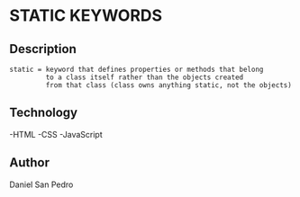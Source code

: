 # STATIC KEYWORDS

## Description

    static = keyword that defines properties or methods that belong
             to a class itself rather than the objects created
             from that class (class owns anything static, not the objects)

## Technology

-HTML
-CSS
-JavaScript

## Author

Daniel San Pedro
